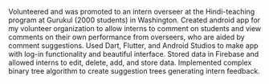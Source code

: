 Volunteered and was promoted to an intern overseer at the Hindi-teaching program at Gurukul (2000 students) in Washington. Created android app for my volunteer organization to allow interns to comment on students and view comments on their own performance from overseers, who are aided by comment suggestions. Used Dart, Flutter, and Android Studios to make app with log-in functionality and beautiful interface. Stored data in Firebase and allowed interns to edit, delete, add, and store data. Implemented complex binary tree algorithm to create suggestion trees generating intern feedback.
